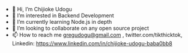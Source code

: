 - 👋 Hi, I’m Chijioke Udogu
- 👀 I’m interested in Backend Development
- 🌱 I’m currently learning Node.js in depth
- 💞️ I’m looking to collaborate on any open source project
- 📫 How to reach me gregudogu@gmail.com , twitter.com/tikthicktok, Linkedin: https://www.linkedin.com/in/chijioke-udogu-baba0bb8

<!---
Bootspace/Bootspace is a ✨ special ✨ repository because its `README.md` (this file) appears on your GitHub profile.
You can click the Preview link to take a look at your changes.
--->
